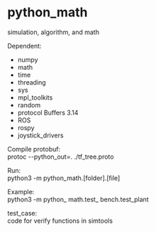 # python_math
simulation, algorithm, and math  

Dependent:
- numpy  
- math  
- time  
- threading  
- sys  
- mpl_toolkits  
- random  
- protocol Buffers 3.14  
- ROS
 - rospy  
 - joystick_drivers  

Compile protobuf:  
protoc --python_out=. ./tf_tree.proto

Run:  
python3 -m python_math.[folder].[file]

Example:  
python3 -m python_ math.test_ bench.test_plant

  
test_case:  
code for verify functions in simtools
